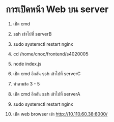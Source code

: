 # การเปิดหน้า Web บน server

1. เปิด cmd
2. ssh เข้าไปที่ serverB
3. sudo systemctl restart nginx
4. cd /home/cnoc/frontend/s4020005
5. node index.js

6. เปิด cmd อีกอัน ssh เข้าไปที่ serverC
7. ทำตามข้อ 3 - 5

8. เปิด cmd อีกอัน ssh เข้าไปที่ serverA
9. sudo systemctl restart nginx

10. เปิด web browser เข้า http://10.110.60.38:8000/
